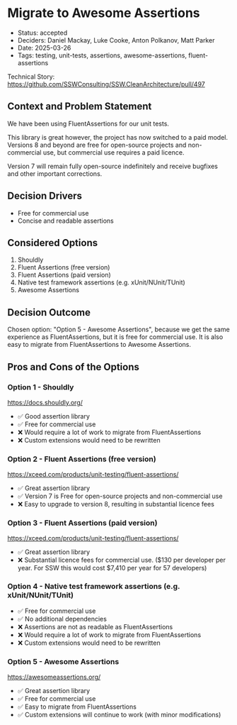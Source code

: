# Migrate to Awesome Assertions

- Status: accepted
- Deciders: Daniel Mackay, Luke Cooke, Anton Polkanov, Matt Parker
- Date: 2025-03-26
- Tags: testing, unit-tests, assertions, awesome-assertions, fluent-assertions

Technical Story: https://github.com/SSWConsulting/SSW.CleanArchitecture/pull/497

## Context and Problem Statement

We have been using FluentAssertions for our unit tests. 

This library is great however, the project has now switched to a paid model. Versions 8 and beyond are free for open-source projects and non-commercial use, but commercial use requires a paid licence.

Version 7 will remain fully open-source indefinitely and receive bugfixes and other important corrections.

## Decision Drivers

- Free for commercial use
- Concise and readable assertions

## Considered Options

1. Shouldly
2. Fluent Assertions (free version)
3. Fluent Assertions (paid version)
4. Native test framework assertions (e.g. xUnit/NUnit/TUnit)
5. Awesome Assertions

## Decision Outcome

Chosen option: "Option 5 - Awesome Assertions", because we get the same experience as FluentAssertions, but it is free for commercial use. It is also easy to migrate from FluentAssertions to Awesome Assertions.

## Pros and Cons of the Options <!-- optional -->

### Option 1 - Shouldly

https://docs.shouldly.org/

- ✅ Good assertion library
- ✅ Free for commercial use
- ❌ Would require a lot of work to migrate from FluentAssertions
- ❌ Custom extensions would need to be rewritten

### Option 2 - Fluent Assertions (free version)

https://xceed.com/products/unit-testing/fluent-assertions/

- ✅ Great assertion library
- ✅ Version 7 is Free for open-source projects and non-commercial use
- ❌ Easy to upgrade to version 8, resulting in substantial licence fees

### Option 3 - Fluent Assertions (paid version)

https://xceed.com/products/unit-testing/fluent-assertions/

- ✅ Great assertion library
- ❌ Substantial licence fees for commercial use. ($130 per developer per year. For SSW this would cost $7,410 per year for 57 developers)

### Option 4 - Native test framework assertions (e.g. xUnit/NUnit/TUnit)

- ✅ Free for commercial use
- ✅ No additional dependencies
- ❌ Assertions are not as readable as FluentAssertions
- ❌ Would require a lot of work to migrate from FluentAssertions
- ❌ Custom extensions would need to be rewritten

### Option 5 - Awesome Assertions

https://awesomeassertions.org/

- ✅ Great assertion library
- ✅ Free for commercial use
- ✅ Easy to migrate from FluentAssertions
- ✅ Custom extensions will continue to work (with minor modifications)
